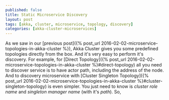 ```yaml
---
published: false
title: Static Microservice Discovery
layout: post
tags: [akka, cluster, microservice, topology, discovery]
categories: [akka-cluster-microservices]
---
```

As we saw in our [previous post]({% post_url 2016-02-02-microservice-topologies-in-akka-cluster %}), Akka Cluster gives you some predefined topologies directly from the box. And it's very easy to perform it's discovery. For example, for [Direct Topology]({% post_url 2016-02-02-microservice-topologies-in-akka-cluster %}#direct-topology) all you need to discover service is to have actor path, including the address of the node. And to discovery microservice with [Cluster Singleton Topology]({% post_url 2016-02-02-microservice-topologies-in-akka-cluster %}#cluster-singleton-topology) is even simpler. You just need to know is _cluster role name_ and _singleton manager name_ (with it's _path_). So, 